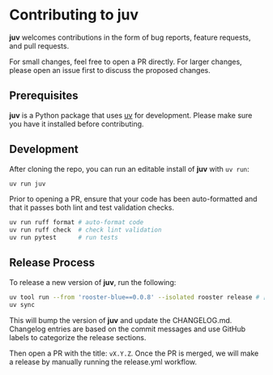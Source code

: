 # Contributing to juv

**juv** welcomes contributions in the form of bug reports, feature requests,
and pull requests. 

For small changes, feel free to open a PR directly. For larger changes, please
open an issue first to discuss the proposed changes.

## Prerequisites

**juv** is a Python package that uses [uv](https://github.com/astral-sh/uv) for
development. Please make sure you have it installed before contributing.

## Development

After cloning the repo, you can run an editable install of **juv** with `uv run`:

```sh
uv run juv
```

Prior to opening a PR, ensure that your code has been auto-formatted and that
it passes both lint and test validation checks.

```sh
uv run ruff format # auto-format code
uv run ruff check  # check lint validation
uv run pytest      # run tests
```

## Release Process

To release a new version of **juv**, run the following:

```sh
uv tool run --from 'rooster-blue==0.0.8' --isolated rooster release # [--bump major|minor|patch]
uv sync
```

This will bump the version of **juv** and update the CHANGELOG.md. Changelog
entries are based on the commit messages and use GitHub labels to categorize
the release sections.

Then open a PR with the title: `vX.Y.Z`. Once the PR is merged, we will make a
release by manually running the release.yml workflow.
